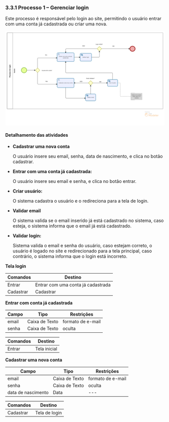 ### 3.3.1 Processo 1 – Gerenciar login

Este processo é responsável pelo login ao site, permitindo o usuário entrar com uma conta já cadastrada ou criar uma nova.

<!-- > **Autor:** Luiz Felipe Campos de Morais -->

![BPMN Gerenciar Login](../images/processos/GerenciarLogin.png)

#### Detalhamento das atividades

* **Cadastrar uma nova conta**

    O usuário insere seu email, senha, data de nascimento, e clica no botão cadastrar.

* **Entrar com uma conta já cadastrada:**

    O usuário insere seu email e senha, e clica no botão entrar.
    
* **Criar usuário:**

    O sistema cadastra o usuário e o redireciona para a tela de login.

* **Validar email**

    O sistema valida se o email inserido já está cadastrado no sistema, caso esteja, o sistema informa que o email já está cadastrado.

* **Validar login:**

    Sistema valida o email e senha do usuário, caso estejam correto, o usuário é logado no site e 
    redirecionado para a tela principal, caso contrário, o sistema informa que o login está incorreto.



**Tela login**

| **Comandos**         |  **Destino**                   |
| ---                  | ---                            |
| Entrar               | Entrar com uma conta já cadastrada            |
| Cadastrar            | Cadastrar | ---             |



**Entrar com conta já cadastrada**

| **Campo**       | **Tipo**         | **Restrições**          |
| ---             | ---              | ---                     |
| email          | Caixa de Texto   | formato de e-mail           |
| senha           | Caixa de Texto   | oculta                  |

| **Comandos**         |  **Destino**                   |
| ---                  | ---                            | 
| Entrar               | Tela inicial            | 


 **Cadastrar uma nova conta**
 
| **Campo**       | **Tipo**         | **Restrições**          |
| ---             | ---              | ---                     |
| email          | Caixa de Texto   | formato de e-mail           |
| senha           | Caixa de Texto   | oculta                  |
| data de nascimento   | Data             | ---                     |

| **Comandos**         |  **Destino**                   | 
| ---                  | ---                            | 
| Cadastrar        | Tela de login     | 
